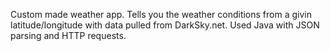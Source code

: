 Custom made weather app. Tells you the weather conditions from a givin latitude/longitude with data pulled
from DarkSky.net. Used Java with JSON parsing and HTTP requests.
